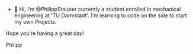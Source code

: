 - 👋 Hi, I’m @PhilippStauber
currently a student enrolled in mechanical engineering at 'TU Darmstadt'.
I'm learning to code on the side to start my own Projects.

Hope you're having a great day!

Philipp

